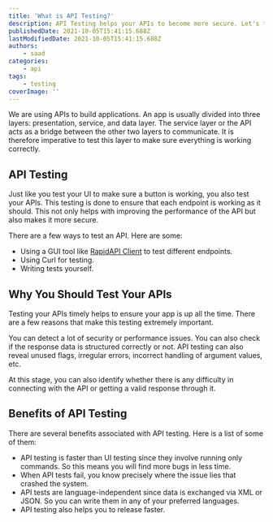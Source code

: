 ```yaml
---
title: 'What is API Testing?'
description: API Testing helps your APIs to become more secure. Let's take a look at why you should test your APIs and some of its benefits.
publishedDate: 2021-10-05T15:41:15.688Z
lastModifiedDate: 2021-10-05T15:41:15.688Z
authors:
    - saad
categories:
    - api
tags:
    - testing
coverImage: ''
---
```


<Lead>
	We are using APIs to build applications. An app is usually divided into
	three layers: presentation, service, and data layer. The service layer or
	the API acts as a bridge between the other two layers to communicate. It is
	therefore imperative to test this layer to make sure everything is working
	correctly.
</Lead>

## API Testing

Just like you test your UI to make sure a button is working, you also test your APIs. This testing is done to ensure that each endpoint is working as it should. This not only helps with improving the performance of the API but also makes it more secure.

There are a few ways to test an API. Here are some:

-   Using a GUI tool like [RapidAPI Client](https://RapidAPI.com/products/api-design/?utm_source=RapidAPI.com/guides&utm_medium=DevRel&utm_campaign=DevRel) to test different endpoints.
-   Using Curl for testing.
-   Writing tests yourself.

## Why You Should Test Your APIs

Testing your APIs timely helps to ensure your app is up all the time. There are a few reasons that make this testing extremely important.

You can detect a lot of security or performance issues. You can also check if the response data is structured correctly or not. API testing can also reveal unused flags, irregular errors, incorrect handling of argument values, etc.

At this stage, you can also identify whether there is any difficulty in connecting with the API or getting a valid response through it.

## Benefits of API Testing

There are several benefits associated with API testing. Here is a list of some of them:

-   API testing is faster than UI testing since they involve running only commands. So this means you will find more bugs in less time.
-   When API tests fail, you know precisely where the issue lies that crashed the system.
-   API tests are language-independent since data is exchanged via XML or JSON. So you can write them in any of your preferred languages.
-   API testing also helps you to release faster.
